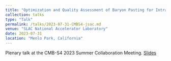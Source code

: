 ```yaml
---
title: "Optimization and Quality Assessment of Baryon Pasting for Intracluster Gas using the Borg Cube Simulation"
collection: talks
type: "Talk"
permalink: /talks/2023-07-31-CMBS4-jsac.md
venue: "SLAC National Accelerator Laboratory"
date: 2023-07-31
location: "Menlo Park, California"
---
```


Plenary talk at the CMB-S4 2023 Summer Collaboration Meeting. [Slides](https://indico.cmb-s4.org/event/51/contributions/1339/subcontributions/121/attachments/977/2490/keruzore_jsac_s42023.pdf)
